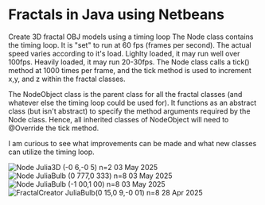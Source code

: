 # Fractals in Java using Netbeans
Create 3D fractal OBJ models using a timing loop
The Node class contains the timing loop. It is "set" to run at 60 fps (frames per second).
The actual speed varies according to it's load. Lighlty loaded, it may run well over 100fps.
Heavily loaded, it may run 20-30fps. The Node class calls a tick() method at 1000 times per
frame, and the tick method is used to increment x,y, and z within the fractal classes.

The NodeObject class is the parent class for all the fractal classes (and whatever else
the timing loop could be used for). It functions as an abstract class (but isn't abstract)
to specify the method arguments required by the Node class. Hence, all inherited classes
of NodeObject will need to @Override the tick method.

I am curious to see what improvements can be made and what new classes can utilize the timing 
loop.

![Node Julia3D (-0 6,-0 5) n=2  03 May 2025](https://github.com/user-attachments/assets/bda359d6-0a99-434d-82e7-8f187a894e3b)
![Node JuliaBulb (0 777,0 333) n=8  03 May 2025](https://github.com/user-attachments/assets/36c60731-e17e-4176-b485-47422af6f16e)
![Node JuliaBulb (-1 00,1 00) n=8  03 May 2025](https://github.com/user-attachments/assets/687cdbd8-779a-419b-8443-aa20e1c081a2)
![FractalCreator JuliaBulb(0 15,0 9,-0 01) n=8 28 Apr 2025](https://github.com/user-attachments/assets/b8b2a59e-5293-420d-bfe3-5865eae55196)
